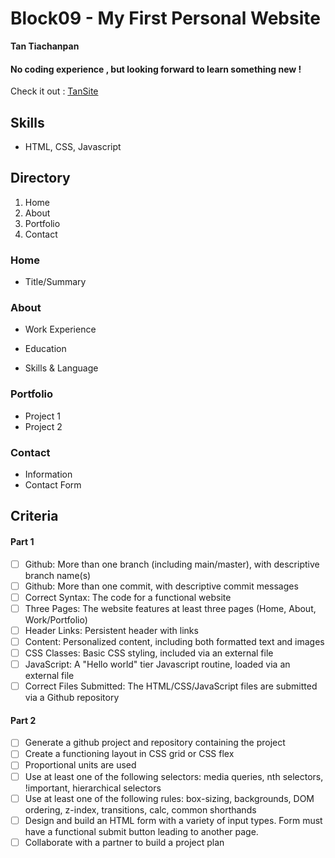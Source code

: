 # Block09 - My First Personal Website

**Tan Tiachanpan**
#### No coding experience , but looking forward to learn something new ! 

Check it out : [TanSite ](https://tan-t-personal-website.github.io/TanSite/)

## Skills

 - HTML, CSS, Javascript

## Directory
 1. Home
 2. About
 3. Portfolio
 4. Contact
 
 
 ### Home
 
 - Title/Summary

### About

 - Work Experience

 - Education

 - Skills & Language

###  Portfolio

 - Project 1
 - Project 2

###  Contact
- Information
- Contact Form 

## Criteria

#### Part 1
 - [ ] Github: More than one branch (including main/master), with
       descriptive branch name(s)
 - [ ] Github: More than one commit, with descriptive commit messages
 - [ ] Correct Syntax: The code for a functional website
 - [ ] Three Pages: The website features at least three pages (Home,
       About, Work/Portfolio)
 - [ ] Header Links: Persistent header with links
 - [ ] Content: Personalized content, including both formatted text and
       images
 - [ ] CSS Classes: Basic CSS styling, included via an external file
 - [ ] JavaScript: A "Hello world" tier Javascript routine, loaded via
       an external file
 - [ ] Correct Files Submitted: The HTML/CSS/JavaScript files are
       submitted via a Github repository

#### Part 2
 - [ ] Generate a github project and repository containing the project
 - [ ] Create a functioning layout in CSS grid or CSS flex
 - [ ] Proportional units are used
 - [ ] Use at least one of the following selectors: media queries, nth selectors, !important, hierarchical selectors
 - [ ] Use at least one of the following rules: box-sizing, backgrounds, DOM ordering, z-index, transitions, calc, common shorthands
 - [ ] Design and build an HTML form with a variety of input types. Form must have a functional submit button leading to another page.
 - [ ] Collaborate with a partner to build a project plan